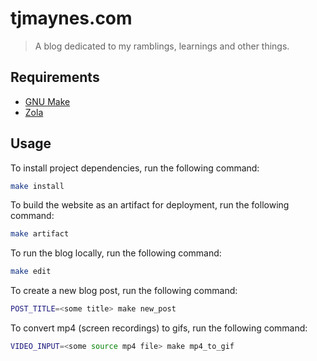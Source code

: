 # tjmaynes.com
> A blog dedicated to my ramblings, learnings and other things.

## Requirements

- [GNU Make](https://www.gnu.org/software/make/)
- [Zola](https://www.getzola.org/)

## Usage

To install project dependencies, run the following command:
```bash
make install
```

To build the website as an artifact for deployment, run the following command:
```bash
make artifact
```

To run the blog locally, run the following command:
```bash
make edit
``` 

To create a new blog post, run the following command:
```bash
POST_TITLE=<some title> make new_post
```

To convert mp4 (screen recordings) to gifs, run the following command:
```bash
VIDEO_INPUT=<some source mp4 file> make mp4_to_gif
```
